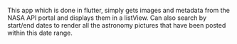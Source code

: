 This app which is done in flutter, simply gets images and metadata from the NASA API portal and displays them in a listView.
Can also search by start/end dates to render all the astronomy pictures that have been posted within this date range.
